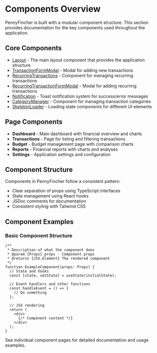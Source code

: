 # Components Overview

PennyFincher is built with a modular component structure. This section provides documentation for the key components used throughout the application.

## Core Components

- [Layout](./Layout.md) - The main layout component that provides the application structure
- [TransactionFormModal](./TransactionFormModal.md) - Modal for adding new transactions
- [RecurringTransactions](./RecurringTransactions.md) - Component for managing recurring transactions
- [RecurringTransactionFormModal](./RecurringTransactionFormModal.md) - Modal for adding recurring transactions
- [Notification](./Notification.md) - Toast notification system for success/error messages
- [CategoryManager](./CategoryManager.md) - Component for managing transaction categories
- [SkeletonLoader](./SkeletonLoader.md) - Loading state components for different UI elements

## Page Components

- **Dashboard** - Main dashboard with financial overview and charts
- **Transactions** - Page for listing and filtering transactions
- **Budget** - Budget management page with comparison charts
- **Reports** - Financial reports with charts and analyses
- **Settings** - Application settings and configuration

## Component Structure

Components in PennyFincher follow a consistent pattern:

- Clear separation of props using TypeScript interfaces
- State management using React hooks
- JSDoc comments for documentation
- Consistent styling with Tailwind CSS

## Component Examples

### Basic Component Structure

```tsx
/**
 * Description of what the component does
 * @param {Props} props - Component props
 * @returns {JSX.Element} The rendered component
 */
function ExampleComponent(props: Props) {
  // State and hooks
  const [state, setState] = useState(initialState);

  // Event handlers and other functions
  const handleEvent = () => {
    // Do something
  };

  // JSX rendering
  return (
    <div>
      {/* Component content */}
    </div>
  );
}
```

See individual component pages for detailed documentation and usage examples.